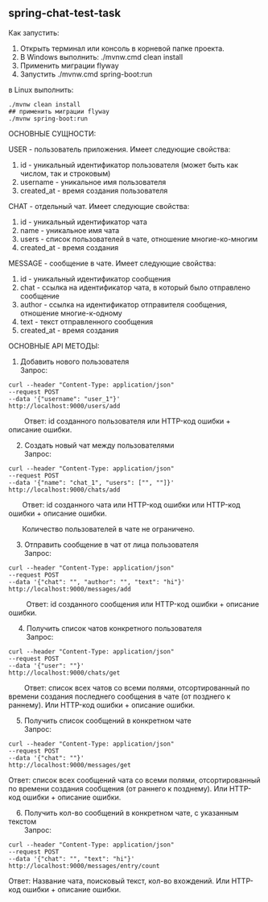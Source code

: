 ## spring-chat-test-task

Как запустить:

1.  Открыть терминал или консоль в корневой папке проекта.
2.  В Windows выполнить: ./mvnw.cmd clean install
3.  Применить миграции flyway
4.  Запустить ./mvnw.cmd spring-boot:run

в Linux выполнить:

```plaintext
./mvnw clean install
## применить миграции flyway
./mvnw spring-boot:run
```

ОСНОВНЫЕ СУЩНОСТИ:

USER - пользователь приложения. Имеет следующие свойства:

1.  id - уникальный идентификатор пользователя (может быть как числом, так и строковым)
2.  username - уникальное имя пользователя
3.  created\_at - время создания пользователя

CHAT - отдельный чат. Имеет следующие свойства:

1.  id - уникальный идентификатор чата
2.  name - уникальное имя чата
3.  users - список пользователей в чате, отношение многие-ко-многим
4.  created\_at - время создания

MESSAGE - сообщение в чате. Имеет следующие свойства:

1.  id - уникальный идентификатор сообщения
2.  chat - ссылка на идентификатор чата, в который было отправлено сообщение
3.  author - ссылка на идентификатор отправителя сообщения, отношение многие-к-одному
4.  text - текст отправленного сообщения
5.  created\_at - время создания

ОСНОВНЫЕ API МЕТОДЫ:

1.  Добавить нового пользователя  
    Запрос:

```plaintext
curl --header "Content-Type: application/json" 
--request POST 
--data '{"username": "user_1"}' 
http://localhost:9000/users/add
```

  
        Ответ: id созданного пользователя или HTTP-код ошибки + описание ошибки.

    2. Создать новый чат между пользователями  
        Запрос:

```plaintext
curl --header "Content-Type: application/json" 
--request POST 
--data '{"name": "chat_1", "users": ["", ""]}' 
http://localhost:9000/chats/add
```

  
       Ответ: id созданного чата или HTTP-код ошибки или HTTP-код ошибки + описание ошибки.

       Количество пользователей в чате не ограничено.

    3. Отправить сообщение в чат от лица пользователя  
        Запрос:

```plaintext
curl --header "Content-Type: application/json" 
--request POST 
--data '{"chat": "", "author": "", "text": "hi"}' 
http://localhost:9000/messages/add
```

  
         Ответ: id созданного сообщения или HTTP-код ошибки + описание ошибки.

     4. Получить список чатов конкретного пользователя  
         Запрос:

```plaintext
curl --header "Content-Type: application/json" 
--request POST 
--data '{"user": ""}' 
http://localhost:9000/chats/get
```

  
        Ответ: cписок всех чатов со всеми полями, отсортированный по времени создания последнего сообщения в чате (от позднего к раннему). Или HTTP-код ошибки + описание ошибки.

    5. Получить список сообщений в конкретном чате  
        Запрос:

```plaintext
curl --header "Content-Type: application/json" 
--request POST 
--data '{"chat": ""}' 
http://localhost:9000/messages/get
```

  
Ответ: список всех сообщений чата со всеми полями, отсортированный по времени создания сообщения (от раннего к позднему). Или HTTP-код ошибки + описание ошибки.

    6. Получить кол-во сообщений в конкретном чате, с указанным текстом  
        Запрос:

```plaintext
curl --header "Content-Type: application/json" 
--request POST 
--data '{"chat": "", "text": "hi"}' 
http://localhost:9000/messages/entry/count
```

  
Ответ: Название чата, поисковый текст, кол-во вхождений. Или HTTP-код ошибки + описание ошибки.
